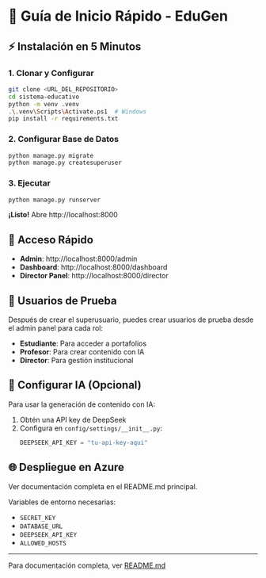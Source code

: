 # 🚀 Guía de Inicio Rápido - EduGen

## ⚡ Instalación en 5 Minutos

### 1. Clonar y Configurar
```bash
git clone <URL_DEL_REPOSITORIO>
cd sistema-educativo
python -m venv .venv
.\.venv\Scripts\Activate.ps1  # Windows
pip install -r requirements.txt
```

### 2. Configurar Base de Datos
```bash
python manage.py migrate
python manage.py createsuperuser
```

### 3. Ejecutar
```bash
python manage.py runserver
```

**¡Listo!** Abre http://localhost:8000

## 🎯 Acceso Rápido

- **Admin**: http://localhost:8000/admin
- **Dashboard**: http://localhost:8000/dashboard
- **Director Panel**: http://localhost:8000/director

## 📱 Usuarios de Prueba

Después de crear el superusuario, puedes crear usuarios de prueba desde el admin panel para cada rol:

- **Estudiante**: Para acceder a portafolios
- **Profesor**: Para crear contenido con IA
- **Director**: Para gestión institucional

## 🤖 Configurar IA (Opcional)

Para usar la generación de contenido con IA:

1. Obtén una API key de DeepSeek
2. Configura en `config/settings/__init__.py`:
   ```python
   DEEPSEEK_API_KEY = "tu-api-key-aqui"
   ```

## 🌐 Despliegue en Azure

Ver documentación completa en el README.md principal.

Variables de entorno necesarias:
- `SECRET_KEY`
- `DATABASE_URL` 
- `DEEPSEEK_API_KEY`
- `ALLOWED_HOSTS`

---

Para documentación completa, ver [README.md](README.md) 